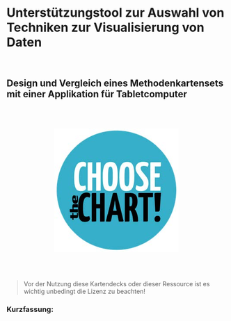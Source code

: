 # Unterstützungstool zur Auswahl von Techniken zur Visualisierung von Daten
<br />

## Design und Vergleich eines Methodenkartensets mit einer Applikation für Tabletcomputer
<br />
<br />

<p align="center">
 <img src="CHOOSEtheCHART_Logo.jpg" alt="Onboarding Logo">
</p>

<br />
<br />

> Vor der Nutzung diese Kartendecks oder dieser Ressource ist es wichtig unbedingt die Lizenz zu beachten!


### Kurzfassung:
